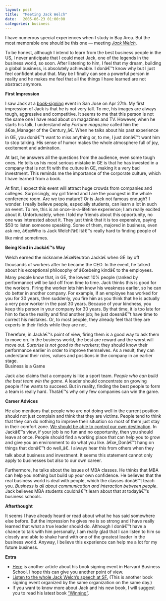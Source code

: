 ```yaml
---
layout: post
title:  "Meeting Jack Welch"
date:   2005-06-23 01:00:00
categories: business
---
```


I have numerous special experiences when I study in Bay Area. But the most memorable one should be this one — meeting [_Jack Welch_](http://en.wikipedia.org/wiki/Jack_Welch).

To be honest, although I intend to learn from the best business people in the US, I never anticipate that I could meet Jack, one of the legends in the business world, so soon. After listening to him, I feel that my dream, building a global business, is absolutely achievable. I donâ€™t know why but I just feel confident about that. May be I finally can see a powerful person in reality and he makes me feel that all the things I have learned are not abstract anymore.

**First Impression**

I saw Jack at a [book-signing](http://www.amazon.com/exec/obidos/redirect?link_code=ur2&camp=1789&tag=othxredisyour-20&creative=9325&path=tg/detail/-/0060753943/qid=1119795719/sr=8-1/ref=pd_bbs_1?v=glance%26s=books%26n=507846) event in San Jose on Apr 27th. My first impression of Jack is that he is not very tall. To me, his images are always tough, aggressive and competitive. It seems to me that this person is not the same one I have read about on magazines and TV. However, when he starts his talk, I understand why _Fortune magazine_ called him the â€œ_Manager of the Century_â€. When he talks about his past experience in GE, you donâ€™t want to miss anything or, to me, I just donâ€™t want him to stop talking. His sense of humor makes the whole atmosphere full of joy, excitement and admiration.

At last, he answers all the questions from the audience, even some tough ones. He tells us his most serious mistake in GE is that he has invested in a company that is not fit with the culture in GE, making it a very bad investment. This reminds me the importance of the corporate culture, which I have learned from a book.

At first, I expect this event will attract huge crowds from companies and colleges. Surprisingly, my girl friend and I are the youngest in the whole conference room. Are we too mature? Or is Jack not famous enough? I wonder. I really believe people, especially students, can learn a lot in such an event. To me, this is an once-in-a-lifetime experience; I am really excited about it. Unfortunately, when I told my friends about this opportunity, no one was interested about it. They just think that it is too expensive, paying $50 to listen someone speaking. Some of them, majored in business, even ask me, â€œWho is Jack Welch?â€ Itâ€™s really hard to finding people of like mind sometimes.

**Being Kind in Jackâ€™s Way**

Welch earned the nickname â€œNeutron Jackâ€ when GE lay off thousands of workers after he became the CEO. In the event, he talked about his exceptional philosophy of â€œbeing kindâ€ to the employees. Many people know that, in GE, the lowest 10% people (ranked by performance) will be laid off from time to time. Jack thinks this is good for the workers. Firing the worker lets him know his weakness earlier, so he can do better in another company. For example, if an employee has worked for you for 30 years, then suddenly, you fire him as you think that he is actually a very poor worker in the past 30 years. Because of your kindness, you keep this person in your company for 30 years. By that time, it is too late for him to face the reality and find another job; he just doesnâ€™t have time to correct his mistakes. Or, to most people, they already feel that they are experts in their fields while they are not.

Therefore, in Jackâ€™s point of view, firing them is a good way to ask them to move on. In the business world, the best are reward and the worst will move out. _Surprise is not good to the workers_; they should know their performance earlier in order to improve themselves. As a result, they can understand their roles, values and positions in the company in an earlier stage.  
 Business is a Game

Jack also claims that a company is like a sport team. _People who can build the best team win the game_. A leader should concentrate on growing people if he wants to succeed. But in reality, finding the best people to form a team is really hard. Thatâ€™s why only few companies can win the game.

**Career Advices**

He also mentions that people who are not doing well in the current position should not just complain and think that they are victims. People tend to think that they can do nothing to improve their situation so most of them just stay in their comfort zone. <u>We should be able to control our own destination</u>. In Jackâ€™s view, if your job is no fun and no opportunity, then you should leave at once. People should find a working place that can help you to grow and give you an environment to do what you like. â€œ_Donâ€™t hang on things that donâ€™t do well_â€. I always hear this from others when they talk about business and investment. It seems this statement cannot only apply to businesses but also to our own career.

Furthermore, he talks about the issues of MBA classes. He thinks that MBA can help you nothing but build up your own confidence. He believes that the real business world is deal with people, which the classes donâ€™t teach you. _Business is all about communication and interaction between people_. Jack believes MBA students couldnâ€™t learn about that at todayâ€™s business schools.

**Afterthought**

It seems I have already heard or read about what he has said somewhere else before. But the impression he gives me is so strong and I have really learned that what a true leader should do. Although I donâ€™t have a chance to talk with him personally, I am really glad that I can listen to him so closely and able to shake hand with one of the greatest leader in the business world. Anyway, I believe this experience can help me a lot for my future business.

**Extra**

*   [Here](http://www.harbus.org/media/paper343/news/2005/04/19/News/A.Lively.Discourse.Jack.Welch.Visits.Hbs.Student.Reactions.Mixed-927512.shtml) is another article about his book signing event in Harvard Business School. I hope this can give you another point of view.
*   [Listen to the whole Jack Welch’s speech at SF.](http://www.commonwealthclub.org/archive/05/05-04welch-audio.html) (This is another book signing event organized by the same organization on the same day.)
*   If you want to know more about Jack and his new book, I will suggest you to read his latest book [“Winning”](http://www.amazon.com/exec/obidos/redirect?link_code=ur2&camp=1789&tag=othxredisyour-20&creative=9325&path=tg/detail/-/0060753943/qid=1119795719/sr=8-1/ref=pd_bbs_1?v=glance%26s=books%26n=507846).
